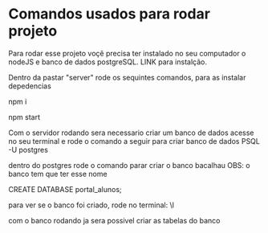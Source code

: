 # Comandos usados para rodar projeto 

Para rodar esse projeto voçê precisa ter instalado no seu computador o nodeJS e banco de dados postgreSQL. 
LINK para instalção.

Dentro da pastar "server" rode os sequintes comandos, para as instalar depedencias

npm i

npm start

Com o servidor rodando sera necessario criar um banco de dados
acesse no seu terminal e rode o comando a seguir para criar banco de dados
PSQL -U postgres

dentro do postgres rode o comando parar criar o banco bacalhau
OBS: o banco tem que ter esse nome

CREATE DATABASE portal_alunos;

para ver se o banco foi criado, rode no terminal: \l

com o banco rodando ja sera possivel criar as tabelas do banco

